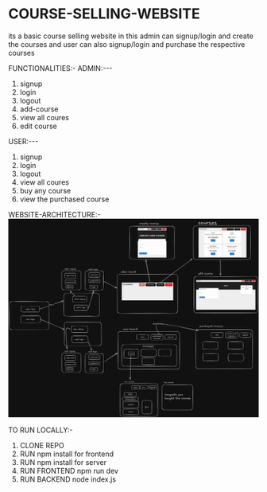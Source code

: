 # COURSE-SELLING-WEBSITE

its a basic course selling website in this admin can signup/login and create the courses and user can also signup/login and purchase the respective courses

FUNCTIONALITIES:-
ADMIN:---
1. signup
2. login
3. logout
4. add-course
5. view all coures
6. edit course

USER:---
1. signup
2. login
3. logout
4. view all coures
5. buy any course
6. view the purchased course


WEBSITE-ARCHITECTURE:-
![My Logo](architecture.png)




TO RUN LOCALLY:-
1. CLONE REPO
2. RUN npm install for frontend
3. RUN npm install for server
4. RUN FRONTEND npm run dev
5. RUN BACKEND node index.js
   
